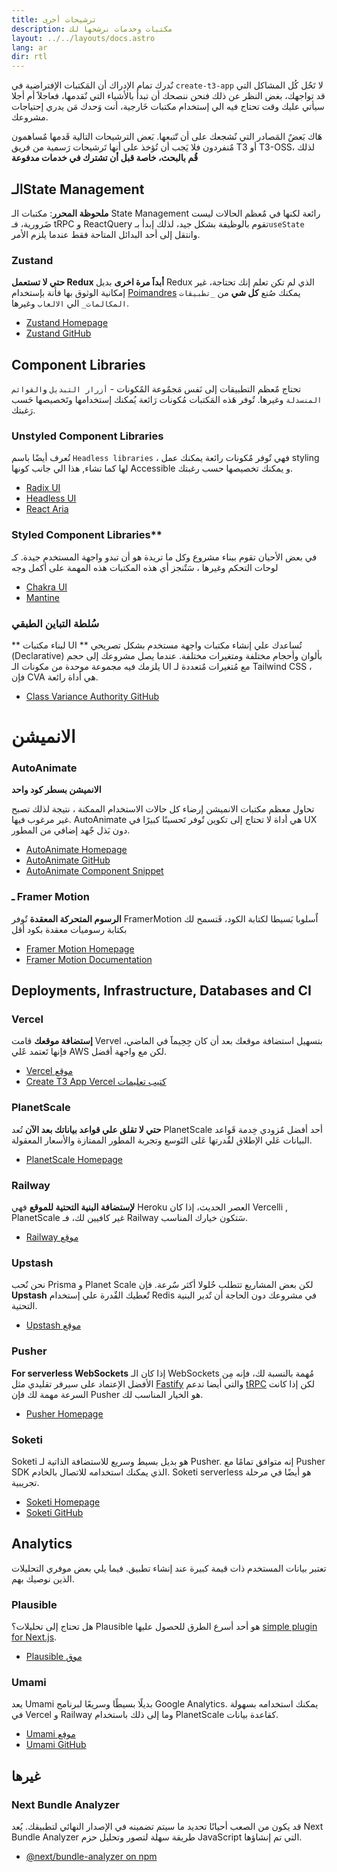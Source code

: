 ```yaml
---
title: ترشيحات أخرى
description: مكتبات وخدمات نرشحها لك
layout: ../../layouts/docs.astro
lang: ar
dir: rtl
---
```


نٌدرك تمام الإدراك أن المَكتبات الإفتراضية في `create-t3-app` لا تَحٌل كُل المشاكل التي قد تواجهك، بغض النظر عن ذلك فنحن ننصحك أن تبدأ بالأشياء التي نٌقدمها، فعاجلاََ أم أجلا سيأتي عليك وقت تحتاج فيه الي إستخدام مكتبات خَارجية، أنت وَحدك مَن يدري إحتياجات مشروعك.

هَاك بَعضٌ المَصادر التي نٌشجعك على أن تّتبعها.
بَعض الترشيحات التالية قَدمها مٌساهمون مٌنفردون فلا يَجب أن تُؤخذ على أنها تَرشيحات رَسمية من فريق T3 أو T3-OSS، لذلك **قُم بالبحث، خاصة قبل أن تشترك في خدمات مدفوعة**

## الـState Management

**ملحوظة المحرر**: مكتبات الـ State Management رائعة لكنها في مٌعظم الحالات ليست ضَرورية، فـ tRPC و ReactQuery تقوم بالوظيفة بشكل جيد، لذلك إبدأ بـ`useState` وانتقل إلى أحد البدائل المتاحة فقط عندما يلزم الأمر.

### Zustand

**حتي لا تستعمل Redux أبداََ مرة اخرى**
بديل Redux الذي لم تكن تعلم إنك تحتاجة، غير إمكانية الوثوق بها فأنة بإستخدام [Poimandres](https://github.com/pmndrs) يمكنك صُنع **كل شي** من `_تطبيقات المكالمات_` الي `الالعاب` وغيرها.

- [Zustand Homepage](https://zustand-demo.pmnd.rs/)
- [Zustand GitHub](https://github.com/pmndrs/zustand)

## Component Libraries

تحتاج مٌعظم التطبيقات إلى نَفس مَجمٌوعة المٌكونات - `أزرار التبديل` و`القوائم المنسدلة` وغيرها.
تٌوفر هَذه المَكتبات مُكونات رَائعة يُمكنك إستخدامها وتَخصيصها حَسب رَغبتك.

### Unstyled Component Libraries

تُعرف أيضًا باسم `Headless libraries` ، فهي تٌوفر مٌكونات رائعة يمكنك عمل styling لها كما تشاء, هذا الي جانب كونها Accessible و يمكنك تخصيصها حسب رغبتك.

- [Radix UI](https://www.radix-ui.com/)
- [Headless UI](https://headlessui.com/)
- [React Aria](https://react-spectrum.adobe.com/react-aria/)

### Styled Component Libraries\*\*

في بعض الأحيان تقوم ببناء مشروع وكل ما تريدة هو أن تبدو واجهة المستخدم جيدة. كـ لوحات التحكم وغيرها ، سَتٌنجز أي هذه المكتبات هذه المهمة على أكمل وجه

- [Chakra UI](https://chakra-ui.com)
- [Mantine](https://mantine.dev)

### سُلطة التباين الطبقي

** لبناء مكتبات UI **
تُساعدك علي إنشاء مكتبات واجهة مستخدم بشكل تصريحي (Declarative) بألوان وأحجام مختلفة ومتغيرات مختلفة. عندما يصل مشروعك إلى حجم يلزمك فيه مجموعة موحدة من مكونات الـ UI مع مُتغيرات مٌتعددة لـ Tailwind CSS ، فإن CVA هي أداة رائعة.

- [Class Variance Authority GitHub](https://github.com/joe-bell/cva)

# الانميشن

### AutoAnimate

**الانميشن بسطر كود واحد**

تحاول معظم مكتبات الانميشن إرضاء كل حالات الاستخدام الممكنة ، نتيجة لذلك تصبح غير مرغوب فيها. AutoAnimate هي أداة لا تحتاج إلى تكوين تٌوفر تَحسينًا كبيرًا في UX دون بَذل جٌهد إضافي من المطور.

- [AutoAnimate Homepage](https://auto-animate.formkit.com/)
- [AutoAnimate GitHub](https://github.com/formkit/auto-animate)
- [AutoAnimate Component Snippet](https://gist.github.com/hwkr/3fdea5d7f609b98c162e5325637cf3cb)

### ـ Framer Motion

**الرسوم المتحركة المعقدة**
تٌوفر FramerMotion اٌسلوبا بَسيطا لكتابة الكود، فَتسمح لك بكتابة رسوميات معقدة بكود أقل

- [Framer Motion Homepage](https://framer.com/motion)
- [Framer Motion Documentation](https://www.framer.com/docs/)

## Deployments, Infrastructure, Databases and CI

### Vercel

**إستضافة موقعك**
قامت Vervel بتسهيل استضافة موقعك بعد أن كان جِحِيماََ في الماضي، فإنها تَعتمد عََلي AWS لكن مع واجهة أفضل.

- [Vercel موقع](https://vercel.com/)
- [Create T3 App Vercel كتيب تعليمات](/en/deployment/vercel)

### PlanetScale

**حتي لا تقلق علي قواعد بياناتك بعد الآن**
تُعد PlanetScale أحد أفضل مٌزودي خِدمة قَواعد البيانات عَلي الإطلاق لقٌدرتها عَلى التَوسع وتجربة المطور الممتازة والأسعار المعقولة.

- [PlanetScale Homepage](https://planetscale.com/)

### Railway

**لإستضافة البنية التحتية للموقع**
فهي Heroku العصر الحديث، إذا كان Vercelli , PlanetScale غير كافيين لك، فـ Railway سَتكون خيارك المناسب.

- [Railway موقع](https://railway.app/)

### Upstash

نحن نٌحب Prisma و Planet Scale لكن بعض المشاريع تتطلب حٌلولا أكثر سٌرعة.
فإن **Upstash** تٌعطيك القٌدرة علي إستخدام Redis في مشروعك دون الحاجة أن تٌدير البنية التحتية.

- [Upstash موقع](https://upstash.com/)

### Pusher

**For serverless WebSockets**
إذا كان الـ WebSockets مُهمة بالنسبة لك، فإنه مِن الأفضل الإعتماد على سيرفر تقليدي مثل [Fastify](https://www.fastify.io/) والتي أيضا تدعم [tRPC](https://trpc.io/docs/v10/fastify)
لكن إذا كانت السرعة مهمة لك فإن Pusher هو الخيار المناسب لك.

- [Pusher Homepage](https://pusher.com/)

### Soketi

Soketi هو بديل بسيط وسريع للاستضافة الذاتية لـ Pusher. إنه متوافق تمامًا مع Pusher SDK الذي يمكنك استخدامه للاتصال بالخادم. Soketi serverless هو أيضًا في مرحلة تجريبية.

- [Soketi Homepage](https://soketi.app)
- [Soketi GitHub](https://github.com/soketi/soketi)

## Analytics

تعتبر بيانات المستخدم ذات قيمة كبيرة عند إنشاء تطبيق. فيما يلي بعض موفري التحليلات الذين نوصيك بهم.

### Plausible

هل تحتاج إلى تحليلات؟ Plausible هو أحد أسرع الطرق للحصول عليها [simple plugin for Next.js](https://plausible.io/docs/proxy/guides/nextjs).

- [Plausible موق](https://plausible.io/)

### Umami

يعد Umami بديلًا بسيطًا وسريعًا لبرنامج Google Analytics. يمكنك استخدامه بسهولة في Vercel و Railway وما إلى ذلك باستخدام PlanetScale كقاعدة بيانات.

- [Umami موفع](https://umami.is/)
- [Umami GitHub](https://github.com/umami-software/umami)

## غيرها

### Next Bundle Analyzer

قد يكون من الصعب أحيانًا تحديد ما سيتم تضمينه في الإصدار النهائي لتطبيقك. يُعد Next Bundle Analyzer طريقة سهلة لتصور وتحليل حزم JavaScript التي تم إنشاؤها.

- [@next/bundle-analyzer on npm](https://www.npmjs.com/package/@next/bundle-analyzer)
